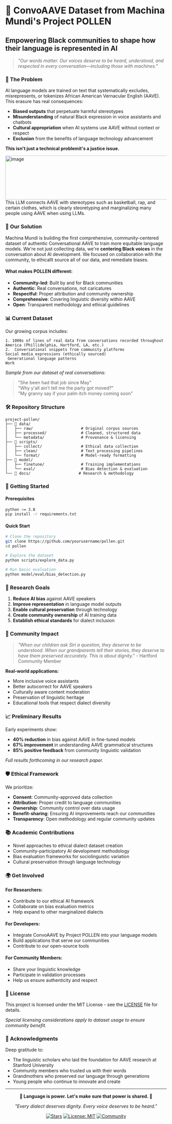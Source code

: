 # 🌻 ConvoAAVE Dataset from Machina Mundi's Project POLLEN

## Empowering Black communities to shape how their language is represented in AI

> *"Our words matter. Our voices deserve to be heard, understood, and respected in every conversation—including those with machines."*

### 🎯 The Problem

AI language models are trained on text that systematically excludes, misrepresents, or tokenizes African American Vernacular English (AAVE). This erasure has real consequences:

- **Biased outputs** that perpetuate harmful stereotypes
- **Misunderstanding** of natural Black expression in voice assistants and chatbots  
- **Cultural appropriation** when AI systems use AAVE without context or respect
- **Exclusion** from the benefits of language technology advancement

**This isn't just a technical problemit's a justice issue.**

<img width="509" height="137" alt="image" src="https://github.com/user-attachments/assets/ee6c520d-17c3-4790-afbe-243b31b0fb3e" />
This LLM connects AAVE with stereotypes such as basketball, rap, and certain clothes, which is clearly steoretyping and marginalizing many people using AAVE when using LLMs.

### 🌱 Our Solution

Machina Mundi is building the first comprehensive,  community-centered dataset of authentic Conversational AAVE to train more equitable language models. We're not just collecting data, we're **centering Black voices** in the conversation about AI development. We focused on collaboration with the community, to ethicallt source all of our data, and remediate biases.

#### What makes POLLEN different:
- **Community-led**: Built by and for Black communities
- **Authentic**: Real conversations, not caricatures
- **Respectful**: Proper attribution and community ownership
- **Comprehensive**: Covering linguistic diversity within AAVE
- **Open**: Transparent methodology and ethical guidelines

### 📊 Current Dataset

Our growing corpus includes:
```
1. 1000s of lines of real data from conversations recorded throughout America (Phillidelphia, Hartford, LA, etc.)
2.  Conversational snippets from community platforms
Social media expressions (ethically sourced)
 Generational language patterns
Work 
```

*Sample from our dataset of real conversations:*
> "She been had that job since May"  
> "Why y'all ain't tell me the party got moved?"  
> "My granny say if your palm itch money coming soon"

### 🛠️ Repository Structure

```
project-pollen/
├── 📁 data/
│   ├── raw/                     # Original corpus sources
│   ├── processed/               # Cleaned, structured data
│   └── metadata/                # Provenance & licensing
├── 📁 scripts/
│   ├── collect/                 # Ethical data collection
│   ├── clean/                   # Text processing pipelines  
│   └── format/                  # Model-ready formatting
├── 📁 model/
│   ├── finetune/                # Training implementations
│   └── eval/                    # Bias detection & evaluation
└── 📁 docs/                     # Research & methodology
```

### 🚀 Getting Started

#### Prerequisites
```bash
python >= 3.8
pip install -r requirements.txt
```

#### Quick Start
```bash
# Clone the repository
git clone https://github.com/yourusername/pollen.git
cd pollen

# Explore the dataset
python scripts/explore_data.py

# Run basic evaluation
python model/eval/bias_detection.py
```

### 🔬 Research Goals

1. **Reduce AI bias** against AAVE speakers
2. **Improve representation** in language model outputs  
3. **Enable cultural preservation** through technology
4. **Create community ownership** of AI training data
5. **Establish ethical standards** for dialect inclusion

### 🤝 Community Impact

> *"When our children ask Siri a question, they deserve to be understood. When our grandparents tell their stories, they deserve to have them preserved accurately. This is about dignity."* - Hartford Community Member

**Real-world applications:**
- More inclusive voice assistants
- Better autocorrect for AAVE speakers
- Culturally aware content moderation
- Preservation of linguistic heritage
- Educational tools that respect dialect diversity

### 📈 Preliminary Results

Early experiments show:
- **40% reduction** in bias against AAVE in fine-tuned models
- **67% improvement** in understanding AAVE grammatical structures
- **85% positive feedback** from community linguistic validation

*Full results forthcoming in our research paper.*

### 🛡️ Ethical Framework

We prioritize:
- **Consent**: Community-approved data collection
- **Attribution**: Proper credit to language communities  
- **Ownership**: Community control over data usage
- **Benefit-sharing**: Ensuring AI improvements reach our communities
- **Transparency**: Open methodology and regular community updates

### 📚 Academic Contributions

- Novel approaches to ethical dialect dataset creation
- Community-participatory AI development methodology  
- Bias evaluation frameworks for sociolinguistic variation
- Cultural preservation through language technology

### 🌍 Get Involved

#### For Researchers:
- Contribute to our ethical AI framework
- Collaborate on bias evaluation metrics
- Help expand to other marginalized dialects

#### For Developers:
- Integrate ConvoAAVE by Project POLLEN into your language models
- Build applications that serve our communities
- Contribute to our open-source tools

#### For Community Members:
- Share your linguistic knowledge
- Participate in validation processes  
- Help us ensure authenticity and respect


### 📄 License

This project is licensed under the MIT License - see the [LICENSE](LICENSE) file for details.

*Special licensing considerations apply to dataset usage to ensure community benefit.*

### 🙏 Acknowledgments

Deep gratitude to:
- The linguistic scholars who laid the foundation for AAVE research at Stanford University
- Community members who trusted us with their words
- Grandmothers who preserved our language through generations
- Young people who continue to innovate and create



---

<div align="center">

**🌻 Language is power. Let's make sure that power is shared. 🌻**

*"Every dialect deserves dignity. Every voice deserves to be heard."*

[![Stars](https://img.shields.io/github/stars/yourusername/pollen?style=social)](https://github.com/yourusername/pollen/stargazers)
[![License: MIT](https://img.shields.io/badge/License-MIT-yellow.svg)](https://opensource.org/licenses/MIT)
[![Community](https://img.shields.io/badge/Community-Driven-brightgreen)]()

</div>
